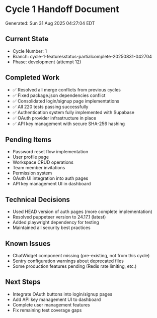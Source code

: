 # Cycle 1 Handoff Document

Generated: Sun 31 Aug 2025 04:27:04 EDT

## Current State
- Cycle Number: 1
- Branch: cycle-1-featuresstatus-partialcomplete-20250831-042704
- Phase: development (attempt 12)

## Completed Work
- ✅ Resolved all merge conflicts from previous cycles
- ✅ Fixed package.json dependencies conflict
- ✅ Consolidated login/signup page implementations
- ✅ All 220 tests passing successfully
- ✅ Authentication system fully implemented with Supabase
- ✅ OAuth provider infrastructure in place
- ✅ API key management with secure SHA-256 hashing

## Pending Items
- Password reset flow implementation
- User profile page
- Workspace CRUD operations
- Team member invitations
- Permission system
- OAuth UI integration into auth pages
- API key management UI in dashboard

## Technical Decisions
- Used HEAD version of auth pages (more complete implementation)
- Resolved puppeteer version to 24.17.1 (latest)
- Added playwright dependency for testing
- Maintained all security best practices

## Known Issues
- ChatWidget component missing (pre-existing, not from this cycle)
- Sentry configuration warnings about deprecated files
- Some production features pending (Redis rate limiting, etc.)

## Next Steps
- Integrate OAuth buttons into login/signup pages
- Add API key management UI to dashboard
- Complete user management features
- Fix remaining test coverage gaps

